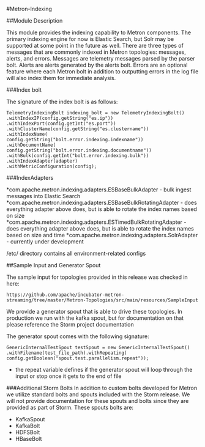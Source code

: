 #Metron-Indexing

##Module Description

This module provides the indexing capability to Metron components.  The primary indexing engine for now is Elastic Search, but Solr may be supported at some point in the future as well.  There are three types of messages that are commonly indexed in Metron topologies: messages, alerts, and errors.  Messages are telemetry messages parsed by the parser bolt.  Alerts are alerts generated by the alerts bolt.  Errors are an optional feature where each Metron bolt in addition to outputting errors in the log file will also index them for immediate analysis.

###Index bolt

The signature of the index bolt is as follows:

```
TelemetryIndexingBolt indexing_bolt = new TelemetryIndexingBolt()
.withIndexIP(config.getString("es.ip"))
.withIndexPort(config.getInt("es.port"))
.withClusterName(config.getString("es.clustername"))
.withIndexName(
config.getString("bolt.error.indexing.indexname"))
.withDocumentName(
config.getString("bolt.error.indexing.documentname"))
.withBulk(config.getInt("bolt.error.indexing.bulk"))
.withIndexAdapter(adapter)
.withMetricConfiguration(config);

```

###IndexAdapters

*com.apache.metron.indexing.adapters.ESBaseBulkAdapter - bulk ingest messages into Elastic Search
*com.apache.metron.indexing.adapters.ESBaseBulkRotatingAdapter - does everything adapter above does, but is able to rotate the index names based on size
*com.apache.metron.indexing.adapters.ESTimedBulkRotatingAdapter - does everything adapter above does, but is able to rotate the index names based on size and time
*com.apache.metron.indexing.adapters.SolrAdapter - currently under development

/etc/ directory contains all environment-related configs

##Sample Input and Generator Spout

The sample input for topologies provided in this release was checked in here:

```
https://github.com/apache/incubator-metron-streaming/tree/master/Metron-Topologies/src/main/resources/SampleInput
```

We provide a generator spout that is able to drive these topologies.  In production we run with the kafka spout, but for documentation on that please reference the Storm project documentation

The generator spout comes with the following signature:

```
GenericInternalTestSpout testSpout = new GenericInternalTestSpout()
.withFilename(test_file_path).withRepeating(
config.getBoolean("spout.test.parallelism.repeat"));
```

* the repeat variable defines if the generator spout will loop through the input or stop once it gets to the end of file

###Additional Storm Bolts
In addition to custom bolts developed for Metron we utilize standard bolts and spouts included with the Storm release.  We will not provide documentation for these spouts and bolts since they are provided as part of Storm.  These spouts bolts are:

* KafkaSpout
* KafkaBolt
* HDFSBolt
* HBaseBolt